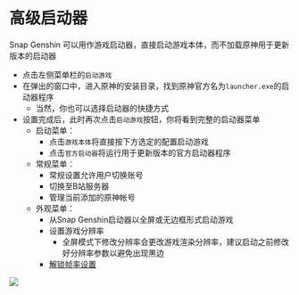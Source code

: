 # 高级启动器

Snap Genshin 可以用作游戏启动器，直接启动游戏本体，而不加载原神用于更新版本的启动器

- 点击左侧菜单栏的`启动游戏`
- 在弹出的窗口中，进入原神的安装目录，找到原神官方名为`launcher.exe`的启动器程序
    - 当然，你也可以选择启动器的快捷方式
- 设置完成后，此时再次点击`启动游戏`按钮，你将看到完整的启动器菜单
    - 启动菜单：
        - 点击`游戏本体`将直接按下方选定的配置启动游戏
        - 点击`官方启动器`将运行用于更新版本的官方启动器程序
    - 常规菜单：
        - 常规设置允许用户切换账号
        - 切换至B站服务器
        - 管理当前添加的原神帐号
    - 外观菜单：
        - 从Snap Genshin启动器以全屏或无边框形式启动游戏
        - 设置游戏分辨率
          - 全屏模式下修改分辨率会更改游戏渲染分辨率，建议启动之前修改好分辨率参数以避免出现黑边
        - [解锁帧率设置](/documents/features/unlock-framerate.md)

![](https://img.snapgenshin.com/imgs/2022/03/55154bdf1ad43903.png)
